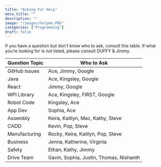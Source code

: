 ```yaml
---
title: "Asking For Help"
meta_title: ""
description: ""
image: "/images/helpme.PNG"
categories: ["Programming"]
draft: false
---
```

If you have a question but don’t know who to ask, consult this table. If what you’re looking for is not listed, please consult DUFFY & Jimmy.

|Question Topic             |Who to Ask             |
|---------------------------|-----------------------|
|GitHub Issues	            |Ace, Jimmy, Google
Java	                    |Ace, Kingsley, Google
React	                    |Jimmy, Google
WPI Library           	    |Ace, Kingsley, FIRST, Google
Robot Code	                |Kingsley, Ace
App Dev	                    |Sophia, Ace
Assembly	                |Keira, Kaitlyn, Mac, Kathy, Steve
CADD	                    |Kevin, Pop, Steve
Manufacturing	            |Rocky, Keira, Kaitlyn, Pop, Steve
Business	                |Jenna, Katherine, Virginia
Safety	                    |Ethan, Kathy, Jimmy
Drive Team	                |Gavin, Sophia, Justin, Thomas, Nishanth
